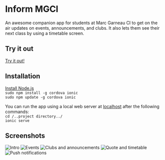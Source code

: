 # Inform MGCI
An awesome companion app for students at Marc Garneau CI to get on the air updates on events, announcements, and clubs. It also lets them see their next class by using a timetable screen.

## Try it out
[Try it out!](https://play.google.com/store/apps/details?id=me.shehryar)

## Installation

[Install Node.js](https://nodejs.org/en/)   
`sudo npm install -g cordova ionic`   
`sudo npm update -g cordova ionic`  

You can run the app using a local web server at [localhost](localhost:8080) after the following commands:  
`cd /..project directory../`    
`ionic serve`   


## Screenshots

![Intro](https://raw.githubusercontent.com/ShehryarX/inform-mgci/master/1.png) ![Events](https://raw.githubusercontent.com/ShehryarX/inform-mgci/master/2.png) ![Clubs and announcements](https://raw.githubusercontent.com/ShehryarX/inform-mgci/master/3.png) ![Quote and timetable](https://raw.githubusercontent.com/ShehryarX/inform-mgci/master/4.png) ![Push notifications](https://raw.githubusercontent.com/ShehryarX/inform-mgci/master/5.png)

